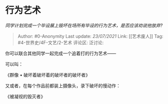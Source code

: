 # 行为艺术
*同学计划完成一个毕设展上毁坏在场所有毕设的行为艺术，是否应该劝说他放弃?*

> Author: #0-Anonymity
> Last update: *23/07/2021*
> Link: [[艺术废人]]
> Tag: #4-世界史/4F-文艺/2-艺术
> 评论区:
> 泛讨论:

你可以联合其他同学一起完成一个追着打的行为艺术——

可以叫：

《群像 • 破坏着破坏着的破坏者的破坏者》

又或者，在每个作品前都装上摄像头，录下破坏的慢动作：

《被凝视的毁灭者》
